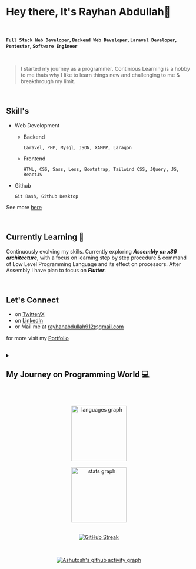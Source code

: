 <br>

# Hey there, It's Rayhan Abdullah👋
<br>

**`Full Stack Web Developer`, `Backend Web Developer`, `Laravel Developer`, `Pentester`, `Software Engineer`**

<br>

> I started my journey as a programmer. Continious Learning is a hobby to me thats why I like to learn things new and challenging to me & breakthrough my limit.

<br>

## Skill's 

- Web Development
  - Backend
    
    `Laravel, PHP, Mysql, JSON, XAMPP, Laragon`
  - Frontend
    
    `HTML, CSS, Sass, Less, Bootstrap, Tailwind CSS, JQuery, JS, ReactJS`
- Github
  
   `Git Bash, Github Desktop`
    
See more [here](https://abdullahal22.showwcase.com)

<br>

## Currently Learning 🌱

  Continuously evolving my skills. Currently exploring ***Assembly on x86 architecture***, with a focus on learning step by step procedure & command of Low Level Programming Language and its effect on processors. After Assembly I have plan to focus on ***Flutter***.

<br>

## Let's Connect 

* on [Twitter/X](https://twitter.com/abdullahal_22)
* on [LinkedIn](https://linkedin.com/in/abdullahal22)
* or Mail me at <rayhanabdullah912@gmail.com>

for more visit my [Portfolio](https://abdullahaldot22.github.io/portfolio)

##
<details>
  <summary><h2> My Journey on Programming World 💻 </h2></summary>
  <br>
  <p>From early childhood I was very curious, I enjoyed to learn and explore new things to me. In my High School education, I was introduced to C programming. Eventually I wanted to know and learn more & got associated with web programming.</p>

  <p>The early days were marked by the excitement of unraveling the mysteries of coding languages, like a voyage into uncharted territory. As I delved into the intricacies of programming, each challenge became an opportunity for growth and mastery. The joy of crafting my first lines of code, solving complex problems, and witnessing tangible outcomes fueled my passion. Along the way, I've had the privilege of learning from seasoned mentors, collaborating with brilliant minds, and contributing to a myriad of projects that have shaped my skills and perspectives. This journey is a perpetual exploration, marked by continuous learning, a thirst for innovation, and an unwavering commitment to honing my craft. The programming world, with its ever-evolving landscapes and limitless possibilities, has become the canvas on which I paint my aspirations, one line of code at a time.</p>
  
  
</details>

##

<br>

<div align="center">
    <img src="https://github-readme-stats.vercel.app/api/top-langs?username=abdullahaldot22&locale=en&hide_title=false&layout=compact&langs_count=5&theme=dracula&hide_border=true" height="150" alt="languages graph"  />
  <br><br>
  <img src="https://github-readme-stats.vercel.app/api?username=abdullahaldot22&hide_title=false&hide_rank=false&show_icons=true&include_all_commits=true&count_private=true&disable_animations=false&theme=dracula&locale=en&hide_border=true" height="150" alt="stats graph"  />
</div>

<br>
<div align="center">
  
[![GitHub Streak](https://streak-stats.demolab.com?user=abdullahaldot22&theme=blux&hide_border=true&border_radius=10.2&date_format=M%20j%5B%2C%20Y%5D&card_width=820&type=png&background=282A36)](https://git.io/streak-stats)
</div>

<br>
<div align="center">

  [![Ashutosh's github activity graph](https://github-readme-activity-graph.vercel.app/graph?username=abdullahaldot22&theme=github&hide_border=true&bg_color=282a36)](https://github.com/abdullahaldot22/github-readme-activity-graph)
</div>



